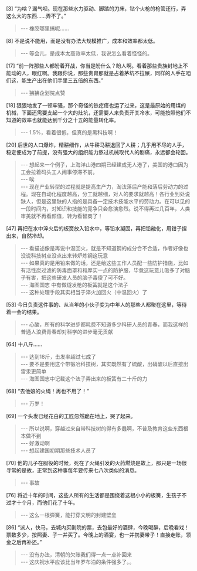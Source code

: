 
[3] “为啥？漏气呗。现在那些水力驱动、脚踏的刀床，钻个火枪的枪管还行，弄这么大的东西……弄不了。”
>--- 橡胶哪里搞呢……<br>

[8] 不是说不能用，而是没有办法大规模推广，成本和效率都太低。
>--- 等会儿，是成本太高效率太低，我说怎么看着怪怪的。<br>

[17] “前一阵那些人都盼着开战，你当是盼什么？盼人啊。看着那些贵族封地上不能动的人，眼红啊。我跟你说，那些贵胄那就是占着茅坑不拉屎，同样的人手在咱们这，能生产出在他们手里三五倍的东西。”
>--- 狒狒企划院点赞<br>

[18] 狠狠地发了一顿牢骚，那个奇怪的铁疙瘩也运了过来，这是最原始的用煤的机械，下面还需要支起一个大的灶坑，还需要人来负责开关冷水，可能按照他们不知道的效率也就能达到千分之十五的能量转化率。
>--- 1.5%，看着很低，但真的是黑科技啊！<br>

[20] 后世的人口爆炸，精耕细作，从牛耕马耕退回了人耕；几乎用不尽的人手，稳定便成为了前提，没有强大的组织能力熬过机械取代人的剧痛，永远都会轮回。
>--- 想起来一个例子，上海洋山港四期已经建成无人港了，美国的港口因为工会拉着码头工人闹事停滞不前。<br>
>--- 唉<br>
>--- 现在产业转型的过程就是提高生产力，淘汰落后产能和落后劳动力的过程。现在自动化程度越高，分工就越细，对人的要求就越高！各行业到处说缺人，但是这里缺的人指的是具备一定技术技能水平的劳动力。在可以见的一段时间内，对知识和技能的竞争只会愈演愈烈。说不得再过几百年，人类审美就不再看颜值，转为看智商了！<br>

[47] 再把在水中淬火后的板簧放入铅水中，等铅水凝固，再把铅融化，用钳子捏出来，自然冷却。
>--- 看描述像是再说中温回火，就是不知道钢的成分合不合适，作者好像也没说科技树点没点出来转炉炼钢这玩意<br>
>--- 如果真的是用铅来做的话，还是给这些工作人员配一些防护措施，比如有活性炭过滤的防毒面罩和和厚实一点的防护服，毕竟这玩意儿吸多了对脑子有害，把这些研发人员的脑子毒傻了可不好。<br>
>--- 海图国志 中有做燧发枪的板簧就是这个法子<br>
>--- 这种处理手段其实相当于淬火加回火（中温回火）了<br>

[53] 今日负责这件事的、从当年的小伙子变为中年人的那些人都聚在这里，等待着一会的结果。
>--- 心酸，所有的科学进步都耗费不知道多少科研人员的青春，而我这样的普通人浪费青春却对科学的进步毫无贡献<br>

[64] 十八斤……
>--- 达到18斤，击发率超过七成了<br>
>--- 要不是要用这个带锻冶科技树，其实既然有了硫酸，出硝酸以后直接出雷汞更简单<br>
>--- 海图国志中记载这个法子弄出来的板簧有二十斤的力<br>

[68] “去他娘的火绳！再也不用了！”
>--- 万岁！<br>

[69] 一个头发已经花白的工匠忽然跪在地上，哭了起来。
>--- 所以说啊，穿越过来自带科技树的得有多蠢啊，不普及教育这些东西根本做不到<br>
>--- 好激动啊<br>
>--- 想起建国初期那些技术人员了<br>

[70] 他的儿子在服役的时候，死在了火绳引发的火药燃烧是故上，那只是一场很寻常的是故，正常到这种事每年要传来七八次类似的消息。
>--- 事故<br>

[76] 将近十年的时间，这些人所有的生活都是围绕着这根小小的板簧，生孩子不过才十个月，而他们花了十年。
>--- 这么一根弹簧，能打穿文明的封建壁垒<br>

[86] “派人，快马，去城内买剧院的票，去包最好的酒肆，今晚喝醉，后晚看戏！票数多少，按照妻、子一并买了。今晚上的酒宴，也一并携妻带子！直接走账，领金之后再补还。”
>--- 没有办法，清朝的欠账我们得一点一点补回来<br>
>--- 这庆祝水平应该比当年罗布泊的条件强多了。。<br>
